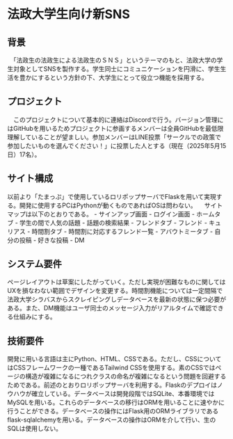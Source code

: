 # 法政大学生向け新SNS

## 背景

　「法政生の法政生による法政生のＳＮＳ」というテーマのもと、法政大学の学生対象としてSNSを製作する。学生同士にコミュニケーションを円滑に、学生生活を豊かにするという方針の下、大学生にとって役立つ機能を採用する。

## プロジェクト

　このプロジェクトについて基本的に連絡はDiscordで行う。バージョン管理にはGitHubを用いるためプロジェクトに参画するメンバーは全員GitHubを最低限理解していることが望ましい。参加メンバーはLINE投票「サークルでの政策で参加したいものを選んでください！」に投票した人とする（現在（2025年5月15日）17名）。

## サイト構成

  以前より「たまっぷ」で使用しているロリポップサーバでFlaskを用いて実現する。開発に使用するPCはPythonが動くものであればOSは問わない。
　サイトマップは以下のとおりである。
    - サインアップ画面
    - ログイン画面
    - ホームタブ
      - 学生の間で人気の話題
      - 話題の検索結果
    - フレンドタブ
      - フレンド
      - キュリアス
    - 時間割タブ
      - 時間割に対応するフレンド一覧
    - アバウトミータブ
      - 自分の投稿
      - 好きな投稿
      - DM

## システム要件
ページレイアウトは草案にしたがっていく。ただし実現が困難なものに関してはUXを損なわない範囲でデザインを変更する。時間割機能については一定間隔で法政大学シラバスからスクレイピングしデータベースを最新の状態に保つ必要がある。また、DM機能はユーザ同士のメッセージ入力がリアルタイムで確認できる仕組みにする。

## 技術要件
開発に用いる言語は主にPython、HTML、CSSである。ただし、CSSについてはCSSフレームワークの一種であるTailwind CSSを使用する。素のCSSではページの構造が複雑になるにつれクラスの命名が複雑になるという問題を回避するためである。前述のとおりロリポップサーバを利用する。Flaskのデプロイはノウハウが確立している。データベースは開発段階ではSQLite、本番環境ではMySQLを用いる。これらのデータベースの移行はORMを用いることに速やかに行うことができる。データベースの操作にはFlask用のORMライブラリであるflask-sqlalchemyを用いる。データベースの操作はORMを介して行い、生のSQLは使用しない。



